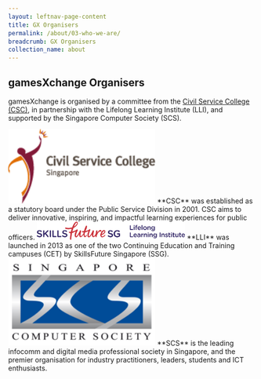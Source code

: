 ```yaml
---
layout: leftnav-page-content
title: GX Organisers
permalink: /about/03-who-we-are/
breadcrumb: GX Organisers
collection_name: about
---
```

## gamesXchange Organisers

gamesXchange is organised by a committee from the [Civil Service College (CSC)](https://www.csc.gov.sg/), in partnership with the Lifelong Learning Institute (LLI), and supported by the Singapore Computer Society (SCS).


<img src="/images/Civil_Service_College_Singapore_logo.png" alt="CSC" style="width:300px;">
**CSC** was established as a statutory board under the Public Service Division in 2001. CSC aims to deliver innovative, inspiring, and impactful learning experiences for public officers.


<img src="/images/SSG-LLI_Logo_H_RGB.png" alt="CSC" style="width:60%;height:60%;">
**LLI** was launched in 2013 as one of the two Continuing Education and Training campuses (CET) by SkillsFuture Singapore (SSG).


<img src="/images/Picture3.png" alt="CSC" style="width:300px;">
**SCS** is the leading infocomm and digital media professional society in Singapore, and the premier organisation for industry practitioners, leaders, students and ICT enthusiasts.
